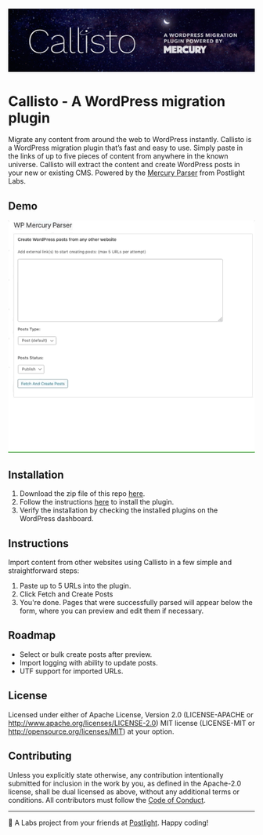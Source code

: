 ![callisto](/callisto.jpg)

# Callisto - A WordPress migration plugin
Migrate any content from around the web to WordPress instantly. Callisto is a
WordPress migration plugin that’s fast and easy to use. Simply paste in the
links of up to five pieces of content from anywhere in the known universe.
Callisto will extract the content and create WordPress posts in your new or
existing CMS. Powered by the [Mercury
Parser](https://github.com/postlight/mercury-parser) from Postlight Labs.

## Demo
![example](/demo.gif)

## Installation
1. Download the zip file of this repo [here](https://github.com/postlight/wp-mercury-parser/archive/master.zip).
2. Follow the instructions [here](https://wordpress.org/support/article/managing-plugins/#installing-plugins) to install the plugin.
3. Verify the installation by checking the installed plugins on the WordPress dashboard.

## Instructions
Import content from other websites using Callisto in a few simple and
straightforward steps:

  1. Paste up to 5 URLs into the plugin.
  2. Click Fetch and Create Posts
  3. You're done. Pages that were successfully parsed will appear below the
     form, where you can preview and edit them if necessary.

## Roadmap
- Select or bulk create posts after preview.
- Import logging with ability to update posts.
- UTF support for imported URLs.

## License

Licensed under either of
Apache License, Version 2.0 (LICENSE-APACHE or http://www.apache.org/licenses/LICENSE-2.0)
MIT license (LICENSE-MIT or http://opensource.org/licenses/MIT)
at your option.

## Contributing

Unless you explicitly state otherwise, any contribution intentionally submitted for inclusion in the work by you, as defined in the Apache-2.0 license, shall be dual licensed as above, without any additional terms or conditions. All contributors must follow the [Code of Conduct](/CODE_OF_CONDUCT.md).

---

🔬 A Labs project from your friends at [Postlight](https://postlight.com/). Happy coding!

